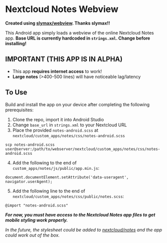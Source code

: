 # Nextcloud Notes Webview

**Created using [slymax/webview](https://github.com/slymax/webview). Thanks slymax!!**

This Android app simply loads a webview of the online Nextcloud Notes app. **Base URL is currently hardcoded in `strings.xml`. Change before installing!**

## IMPORTANT (THIS APP IS IN ALPHA)
* This app **requires internet access** to work!
* **Large notes** (>400-500 lines) will have noticeable lag/latency

## To Use
Build and install the app on your device after completing the following prerequisites:

1. Clone the repo, import it into Android Studio
2. Change `base_url` in `strings.xml` to your Nextcloud URL
3. Place the provided `notes-android.scss` at `nextcloud/custom_apps/notes/css/notes-android.scss`

```
scp notes-android.scss user@server:/path/to/webserver/nextcloud/custom_apps/notes/css/notes-android.scss
```

4. Add the following to the end of `custom_apps/notes/js/public/app.min.js`:

```
document.documentElement.setAttribute('data-useragent',  navigator.userAgent);
```

5. Add the following line to the end of `nextcloud/custom_apps/notes/css/public/notes.scss`:

```
@import "notes-android.scss"
```

***For now, you must have access to the Nextcloud Notes app files to get mobile styling work properly.***

*In the future, the stylesheet could be added to [nextcloud/notes](github.com/nextcloud/notes) and the app could work out of the box.*
